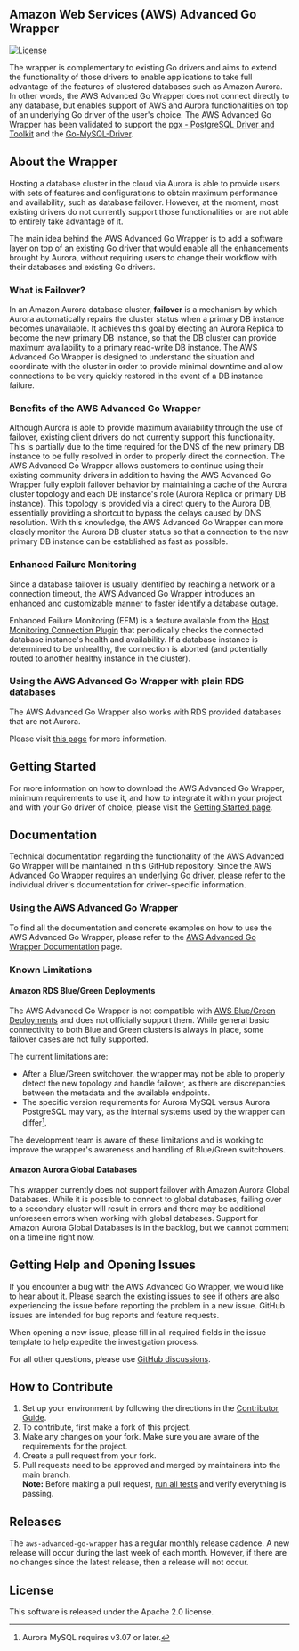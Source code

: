 ## Amazon Web Services (AWS) Advanced Go Wrapper

[![License](https://img.shields.io/badge/License-Apache%202.0-blue.svg)](LICENSE)

The wrapper is complementary to existing Go drivers and aims to extend the functionality of those drivers to enable applications to take full advantage of the features of clustered databases such as Amazon Aurora. In other words, the AWS Advanced Go Wrapper does not connect directly to any database, but enables support of AWS and Aurora functionalities on top of an underlying Go driver of the user's choice. The AWS Advanced Go Wrapper has been validated to support the [pgx - PostgreSQL Driver and Toolkit](https://github.com/jackc/pgx) and the [Go-MySQL-Driver](https://github.com/go-sql-driver/mysql).

## About the Wrapper

Hosting a database cluster in the cloud via Aurora is able to provide users with sets of features and configurations to obtain maximum performance and availability, such as database failover. However, at the moment, most existing drivers do not currently support those functionalities or are not able to entirely take advantage of it.

The main idea behind the AWS Advanced Go Wrapper is to add a software layer on top of an existing Go driver that would enable all the enhancements brought by Aurora, without requiring users to change their workflow with their databases and existing Go drivers.

### What is Failover?

In an Amazon Aurora database cluster, **failover** is a mechanism by which Aurora automatically repairs the cluster status when a primary DB instance becomes unavailable. It achieves this goal by electing an Aurora Replica to become the new primary DB instance, so that the DB cluster can provide maximum availability to a primary read-write DB instance. The AWS Advanced Go Wrapper is designed to understand the situation and coordinate with the cluster in order to provide minimal downtime and allow connections to be very quickly restored in the event of a DB instance failure.

### Benefits of the AWS Advanced Go Wrapper

Although Aurora is able to provide maximum availability through the use of failover, existing client drivers do not currently support this functionality. This is partially due to the time required for the DNS of the new primary DB instance to be fully resolved in order to properly direct the connection. The AWS Advanced Go Wrapper allows customers to continue using their existing community drivers in addition to having the AWS Advanced Go Wrapper fully exploit failover behavior by maintaining a cache of the Aurora cluster topology and each DB instance's role (Aurora Replica or primary DB instance). This topology is provided via a direct query to the Aurora DB, essentially providing a shortcut to bypass the delays caused by DNS resolution. With this knowledge, the AWS Advanced Go Wrapper can more closely monitor the Aurora DB cluster status so that a connection to the new primary DB instance can be established as fast as possible.

### Enhanced Failure Monitoring

Since a database failover is usually identified by reaching a network or a connection timeout, the AWS Advanced Go Wrapper introduces an enhanced and customizable manner to faster identify a database outage.

Enhanced Failure Monitoring (EFM) is a feature available from the [Host Monitoring Connection Plugin](docs/user-guide/using-plugins/UsingTheHostMonitoringPlugin.md#enhanced-failure-monitoring) that periodically checks the connected database instance's health and availability. If a database instance is determined to be unhealthy, the connection is aborted (and potentially routed to another healthy instance in the cluster).

### Using the AWS Advanced Go Wrapper with plain RDS databases

The AWS Advanced Go Wrapper also works with RDS provided databases that are not Aurora.

Please visit [this page](docs/user-guide/UsingTheGoWrapper.md#using-the-aws-advanced-go-wrapper-with-plain-rds-databases) for more information.

## Getting Started

For more information on how to download the AWS Advanced Go Wrapper, minimum requirements to use it,
and how to integrate it within your project and with your Go driver of choice, please visit the
[Getting Started page](./docs/GettingStarted.md).

## Documentation

Technical documentation regarding the functionality of the AWS Advanced Go Wrapper will be maintained in this GitHub repository. Since the AWS Advanced Go Wrapper requires an underlying Go driver, please refer to the individual driver's documentation for driver-specific information.

### Using the AWS Advanced Go Wrapper

To find all the documentation and concrete examples on how to use the AWS Advanced Go Wrapper, please refer to the [AWS Advanced Go Wrapper Documentation](./docs/Documentation.md) page.

### Known Limitations

#### Amazon RDS Blue/Green Deployments

The AWS Advanced Go Wrapper is not compatible with [AWS Blue/Green Deployments](https://docs.aws.amazon.com/whitepapers/latest/overview-deployment-options/bluegreen-deployments.html) and does not officially support them. While general basic connectivity to both Blue and Green clusters is always in place, some failover cases are not fully supported.

The current limitations are:

- After a Blue/Green switchover, the wrapper may not be able to properly detect the new topology and handle failover, as there are discrepancies between the metadata and the available endpoints.
- The specific version requirements for Aurora MySQL versus Aurora PostgreSQL may vary, as the internal systems used by the wrapper can differ[^1].

The development team is aware of these limitations and is working to improve the wrapper's awareness and handling of Blue/Green switchovers.

[^1]: Aurora MySQL requires v3.07 or later.

#### Amazon Aurora Global Databases

This wrapper currently does not support failover with Amazon Aurora Global Databases. While it is possible to connect to global databases, failing over to a secondary cluster will result in errors and there may be additional unforeseen errors when working with global databases. Support for Amazon Aurora Global Databases is in the backlog, but we cannot comment on a timeline right now.

## Getting Help and Opening Issues

If you encounter a bug with the AWS Advanced Go Wrapper, we would like to hear about it.
Please search the [existing issues](https://github.com/aws/aws-advanced-go-wrapper/issues) to see if others are also experiencing the issue before reporting the problem in a new issue. GitHub issues are intended for bug reports and feature requests.

When opening a new issue, please fill in all required fields in the issue template to help expedite the investigation process.

For all other questions, please use [GitHub discussions](https://github.com/aws/aws-advanced-go-wrapper/discussions).

## How to Contribute

1. Set up your environment by following the directions in the [Contributor Guide](docs/contributor-guide/DevelopmentGuide.md).
2. To contribute, first make a fork of this project.
3. Make any changes on your fork. Make sure you are aware of the requirements for the project.
4. Create a pull request from your fork.
5. Pull requests need to be approved and merged by maintainers into the main branch. <br />
**Note:** Before making a pull request, [run all tests](docs/contributor-guide/DevelopmentGuide.md#running-the-tests) and verify everything is passing.

## Releases

The `aws-advanced-go-wrapper` has a regular monthly release cadence. A new release will occur during the last week of each month. However, if there are no changes since the latest release, then a release will not occur.

## License

This software is released under the Apache 2.0 license.

